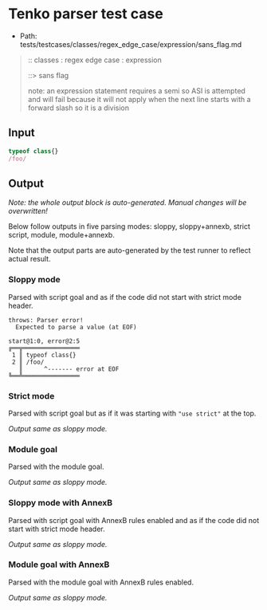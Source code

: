 # Tenko parser test case

- Path: tests/testcases/classes/regex_edge_case/expression/sans_flag.md

> :: classes : regex edge case : expression
>
> ::> sans flag
>
> note: an expression statement requires a semi so ASI is attempted and will fail because it will not apply when the next line starts with a forward slash so it is a division

## Input

`````js
typeof class{}
/foo/
`````

## Output

_Note: the whole output block is auto-generated. Manual changes will be overwritten!_

Below follow outputs in five parsing modes: sloppy, sloppy+annexb, strict script, module, module+annexb.

Note that the output parts are auto-generated by the test runner to reflect actual result.

### Sloppy mode

Parsed with script goal and as if the code did not start with strict mode header.

`````
throws: Parser error!
  Expected to parse a value (at EOF)

start@1:0, error@2:5
╔══╦════════════════
 1 ║ typeof class{}
 2 ║ /foo/
   ║      ^------- error at EOF
╚══╩════════════════

`````

### Strict mode

Parsed with script goal but as if it was starting with `"use strict"` at the top.

_Output same as sloppy mode._

### Module goal

Parsed with the module goal.

_Output same as sloppy mode._

### Sloppy mode with AnnexB

Parsed with script goal with AnnexB rules enabled and as if the code did not start with strict mode header.

_Output same as sloppy mode._

### Module goal with AnnexB

Parsed with the module goal with AnnexB rules enabled.

_Output same as sloppy mode._
